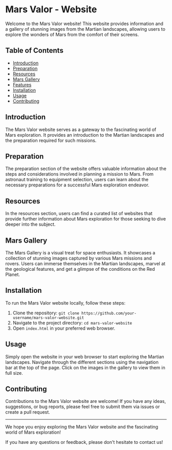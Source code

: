 # Mars Valor - Website

Welcome to the Mars Valor website! This website provides information and a gallery of stunning images from the Martian landscapes, allowing users to explore the wonders of Mars from the comfort of their screens.

## Table of Contents

- [Introduction](#introduction)
- [Preparation](#preparation)
- [Resources](#resources)
- [Mars Gallery](#mars-gallery)
- [Features](#features)
- [Installation](#installation)
- [Usage](#usage)
- [Contributing](#contributing)

## Introduction

The Mars Valor website serves as a gateway to the fascinating world of Mars exploration. It provides an introduction to the Martian landscapes and the preparation required for such missions.

## Preparation

The preparation section of the website offers valuable information about the steps and considerations involved in planning a mission to Mars. From astronaut training to equipment selection, users can learn about the necessary preparations for a successful Mars exploration endeavor.

## Resources

In the resources section, users can find a curated list of websites that provide further information about Mars exploration for those seeking to dive deeper into the subject.

## Mars Gallery

The Mars Gallery is a visual treat for space enthusiasts. It showcases a collection of stunning images captured by various Mars missions and rovers. Users can immerse themselves in the Martian landscapes, marvel at the geological features, and get a glimpse of the conditions on the Red Planet.

## Installation

To run the Mars Valor website locally, follow these steps:

1. Clone the repository: `git clone https://github.com/your-username/mars-valor-website.git`
2. Navigate to the project directory: `cd mars-valor-website`
3. Open `index.html` in your preferred web browser.

## Usage

Simply open the website in your web browser to start exploring the Martian landscapes. Navigate through the different sections using the navigation bar at the top of the page. Click on the images in the gallery to view them in full size.

## Contributing

Contributions to the Mars Valor website are welcome! If you have any ideas, suggestions, or bug reports, please feel free to submit them via issues or create a pull request.

---

We hope you enjoy exploring the Mars Valor website and the fascinating world of Mars exploration!

If you have any questions or feedback, please don't hesitate to contact us!
